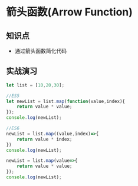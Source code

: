 箭头函数(Arrow Function)
=======

## 知识点

* 通过箭头函数简化代码

## 实战演习

~~~js
let list = [10,20,30];

//ES5
let newList = list.map(function(value,index){
    return value * value;
});
console.log(newList);

//ES6
newList = list.map((value,index)=>{
    return value * index;
})
console.log(newList);

newList = list.map(value=>{
    return value * value;
});
console.log(newList);
~~~